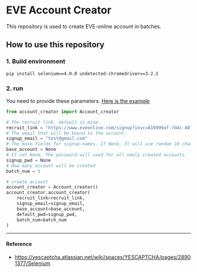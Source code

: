 # EVE Account Creator

This repository is used to create EVE-online account in batches.


## How to use this repository

### 1. Build environment
```shell
pip install selenium==4.0.0 undetected-chromedriver==3.2.1
```

### 2. run

You need to provide these parameters. [Here is the example](example.py)

```python
from account_creator import Account_creator

# The recruit link, default is mine.
recruit_link = "https://www.eveonline.com/signup?invc=816999af-7d4c-4075-ab8f-e2310dd302bd"
# The email that will be bound to the account.
signup_email = "test@gmail.com"
# The base fields for signup-names. If None, It will use random 10 chars as base fields.
base_account = None
# If not None, The password will used for all newly created accounts.
signup_pwd = None
# How many account will be created
batch_num = 5

# create account
account_creator = Account_creator()
account_creator.account_creator(
    recruit_link=recruit_link,
    signup_email=signup_email,
    base_account=base_account,
    default_pwd=signup_pwd,
    batch_num=batch_num
)
```

---
#### Reference
* https://yescaptcha.atlassian.net/wiki/spaces/YESCAPTCHA/pages/28901377/Selenium